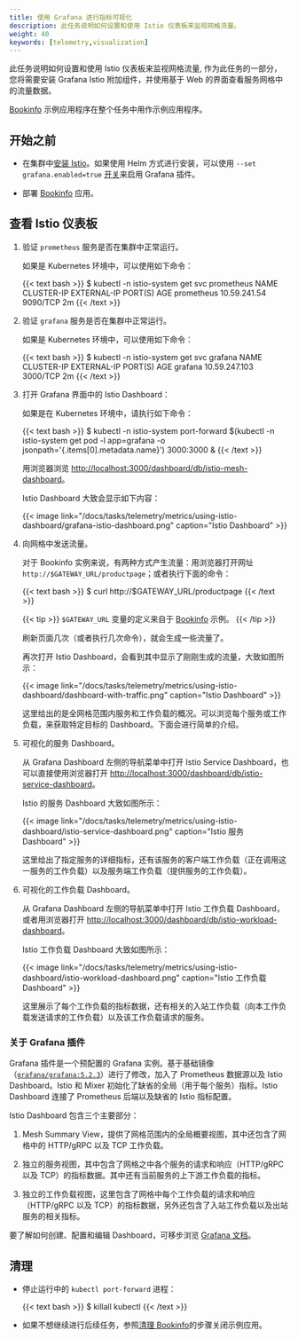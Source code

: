 ```yaml
---
title: 使用 Grafana 进行指标可视化
description: 此任务说明如何设置和使用 Istio 仪表板来监视网格流量。
weight: 40
keywords: [telemetry,visualization]
---
```


此任务说明如何设置和使用 Istio 仪表板来监视网格流量, 作为此任务的一部分，您将需要安装 Grafana Istio 附加组件，并使用基于 Web 的界面查看服务网格中的流量数据。

[Bookinfo](/zh/docs/examples/bookinfo/) 示例应用程序在整个任务中用作示例应用程序。

## 开始之前

* 在集群中[安装 Istio](/zh/docs/setup/)。如果使用 Helm 方式进行安装，可以使用 `--set grafana.enabled=true` [开关](/zh/docs/reference/config/installation-options/)来启用 Grafana 插件。

* 部署 [Bookinfo](/zh/docs/examples/bookinfo/) 应用。

## 查看 Istio 仪表板

1. 验证 `prometheus` 服务是否在集群中正常运行。

    如果是 Kubernetes 环境中，可以使用如下命令：

    {{< text bash >}}
    $ kubectl -n istio-system get svc prometheus
    NAME         CLUSTER-IP     EXTERNAL-IP   PORT(S)    AGE
    prometheus   10.59.241.54   <none>        9090/TCP   2m
    {{< /text >}}

1. 验证 `grafana` 服务是否在集群中正常运行。

    如果是 Kubernetes 环境中，可以使用如下命令：

    {{< text bash >}}
    $ kubectl -n istio-system get svc grafana
    NAME      CLUSTER-IP      EXTERNAL-IP   PORT(S)    AGE
    grafana   10.59.247.103   <none>        3000/TCP   2m
    {{< /text >}}

1. 打开 Grafana 界面中的 Istio Dashboard：

    如果是在 Kubernetes 环境中，请执行如下命令：

    {{< text bash >}}
    $ kubectl -n istio-system port-forward $(kubectl -n istio-system get pod -l app=grafana -o jsonpath='{.items[0].metadata.name}') 3000:3000 &
    {{< /text >}}

    用浏览器浏览 [http://localhost:3000/dashboard/db/istio-mesh-dashboard](http://localhost:3000/dashboard/db/istio-mesh-dashboard)。

    Istio Dashboard 大致会显示如下内容：

    {{< image link="/docs/tasks/telemetry/metrics/using-istio-dashboard/grafana-istio-dashboard.png" caption="Istio Dashboard" >}}

1. 向网格中发送流量。

    对于 Bookinfo 实例来说，有两种方式产生流量：用浏览器打开网址 `http://$GATEWAY_URL/productpage`；或者执行下面的命令：

    {{< text bash >}}
    $ curl http://$GATEWAY_URL/productpage
    {{< /text >}}

    {{< tip >}}
    `$GATEWAY_URL` 变量的定义来自于 [Bookinfo](/zh/docs/examples/bookinfo/) 示例。
    {{< /tip >}}

    刷新页面几次（或者执行几次命令），就会生成一些流量了。

    再次打开 Istio Dashboard，会看到其中显示了刚刚生成的流量，大致如图所示：

    {{< image link="/docs/tasks/telemetry/metrics/using-istio-dashboard/dashboard-with-traffic.png" caption="Istio Dashboard" >}}

    这里给出的是全网格范围内服务和工作负载的概况。可以浏览每个服务或工作负载，来获取特定目标的 Dashboard。下面会进行简单的介绍。

1. 可视化的服务 Dashboard。

    从 Grafana Dashboard 左侧的导航菜单中打开 Istio Service Dashboard，也可以直接使用浏览器打开 [http://localhost:3000/dashboard/db/istio-service-dashboard](http://localhost:3000/dashboard/db/istio-service-dashboard)。

    Istio 的服务 Dashboard 大致如图所示：

    {{< image link="/docs/tasks/telemetry/metrics/using-istio-dashboard/istio-service-dashboard.png" caption="Istio 服务 Dashboard" >}}

    这里给出了指定服务的详细指标，还有该服务的客户端工作负载（正在调用这一服务的工作负载）以及服务端工作负载（提供服务的工作负载）。

1. 可视化的工作负载 Dashboard。

    从 Grafana Dashboard 左侧的导航菜单中打开 Istio 工作负载 Dashboard，或者用浏览器打开 [http://localhost:3000/dashboard/db/istio-workload-dashboard](http://localhost:3000/dashboard/db/istio-workload-dashboard)。

    Istio 工作负载 Dashboard 大致如图所示：

    {{< image link="/docs/tasks/telemetry/metrics/using-istio-dashboard/istio-workload-dashboard.png" caption="Istio 工作负载 Dashboard" >}}

    这里展示了每个工作负载的指标数据，还有相关的入站工作负载（向本工作负载发送请求的工作负载）以及该工作负载请求的服务。

### 关于 Grafana 插件

Grafana 插件是一个预配置的 Grafana 实例。基于基础镜像（[`grafana/grafana:5.2.3`](https://hub.docker.com/r/grafana/grafana/)）进行了修改，加入了 Prometheus 数据源以及 Istio Dashboard。Istio 和 Mixer 初始化了缺省的全局（用于每个服务）指标。Istio Dashboard 连接了 Prometheus 后端以及缺省的 Istio 指标配置。

Istio Dashboard 包含三个主要部分：

1. Mesh Summary View，提供了网格范围内的全局概要视图，其中还包含了网格中的 HTTP/gRPC 以及 TCP 工作负载。

1. 独立的服务视图，其中包含了网格之中各个服务的请求和响应（HTTP/gRPC 以及 TCP）的指标数据。其中还有当前服务的上下游工作负载的指标。

1. 独立的工作负载视图，这里包含了网格中每个工作负载的请求和响应（HTTP/gRPC 以及 TCP）的指标数据，另外还包含了入站工作负载以及出站服务的相关指标。

要了解如何创建、配置和编辑 Dashboard，可移步浏览 [Grafana 文档](https://docs.grafana.org/)。

## 清理

* 停止运行中的 `kubectl port-forward` 进程：

    {{< text bash >}}
    $ killall kubectl
    {{< /text >}}

* 如果不想继续进行后续任务，参照[清理 Bookinfo](/zh/docs/examples/bookinfo/#清理)的步骤关闭示例应用。

